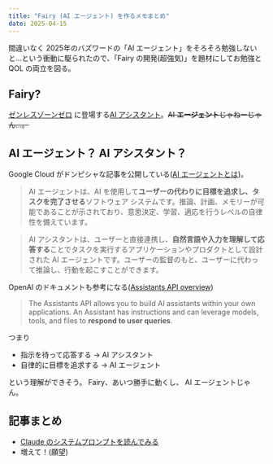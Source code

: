 ```yaml
---
title: "Fairy (AI エージェント) を作るメモまとめ"
date: 2025-04-15
---
```


間違いなく 2025年のバズワードの「AI エージェント」をそろそろ勉強しないと...という衝動に駆られたので、「Fairy の開発(超強気)」を題材にしてお勉強と QOL の両立を図る。

## Fairy?

[ゼンレスゾーンゼロ](https://zenless.hoyoverse.com/ja-jp/main) に登場する[AI アシスタント](https://zenless.hoyoverse.com/ja-jp/news/114170)。~~AI **エージェント**じゃねーじゃん...。~~

## AI エージェント？ AI アシスタント？

Google Cloud がドンピシャな記事を公開している([AI エージェントとは](https://cloud.google.com/discover/what-are-ai-agents?hl=ja))。

> AI エージェントは、AI を使用して**ユーザーの代わりに目標を追求し、タスクを完了させる**ソフトウェア システムです。推論、計画、メモリーが可能であることが示されており、意思決定、学習、適応を行うレベルの自律性を備えています。

> AI アシスタントは、ユーザーと直接連携し、**自然言語や入力を理解して応答する**ことでタスクを実行するアプリケーションやプロダクトとして設計された AI エージェントです。ユーザーの監督のもと、ユーザーに代わって推論し、行動を起こすことができます。

OpenAI のドキュメントも参考になる([Assistants API overview](https://platform.openai.com/docs/assistants/overview))

> The Assistants API allows you to build AI assistants within your own applications. An Assistant has instructions and can leverage models, tools, and files to **respond to user queries**.

つまり

- 指示を待って応答する -> AI アシスタント
- 自律的に目標を追求する -> AI エージェント

という理解ができそう。 Fairy、あいつ勝手に動くし、 AI エージェントじゃん。

## 記事まとめ

- [Claude のシステムプロンプトを読んでみる](./claude-3-7-sonnet-system-prompt)
- 増えて！(願望)
